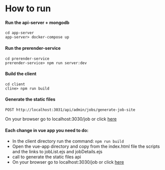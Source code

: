 # How to run

#### Run the api-server + mongodb
```
cd app-server
app-server> docker-compose up
```

#### Run the prerender-service
```
cd prerender-service
prerender-service> npm run server:dev
```

#### Build the client
```
cd client
cline> npm run build
```

#### Generate the static files
```
POST http://localhost:3031/api/admin/jobs/generate-job-site
```

On your browser go to localhost:3030/job or click [here](http://localhost:3030/job/)

#### Each change in vue app you need to do:
- In the client directory run the command: ```npm run build```
- Open the vue-app directory and copy from the index.html file the scripts and the links to jobList.ejs and jobDetails.ejs 
- call to generate the static files api
- On your browser go to localhost:3030/job or click [here](http://localhost:3030/job/)

